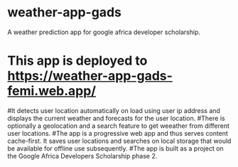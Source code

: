 # weather-app-gads
A weather prediction app for google africa developer scholarship.
# This app is deployed to https://weather-app-gads-femi.web.app/
#It detects user location automatically on load using user ip address and displays the current weather and forecasts for the user location.
#There is optionally a geolocation and a search feature to get weeather from different user locations.
#The app is a progressive web app and thus serves content cache-first. It saves user locations and searches on local storage that would be available for offline use subsequently.
#The app is built as a project on the Google Africa Developers Scholarship phase 2.
